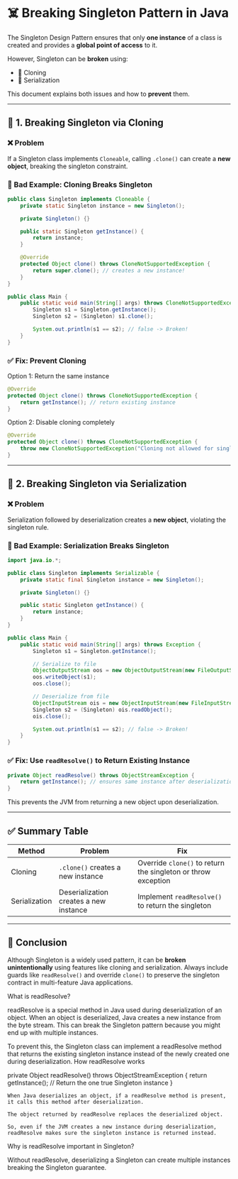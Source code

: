 # ☠️ Breaking Singleton Pattern in Java

The Singleton Design Pattern ensures that only **one instance** of a class is created and provides a **global point of access** to it.

However, Singleton can be **broken** using:

- 🔁 Cloning
- 🧾 Serialization

This document explains both issues and how to **prevent** them.

---

## 🔁 1. Breaking Singleton via Cloning

### ❌ Problem

If a Singleton class implements `Cloneable`, calling `.clone()` can create a **new object**, breaking the singleton constraint.

### 🚫 Bad Example: Cloning Breaks Singleton

```java
public class Singleton implements Cloneable {
    private static Singleton instance = new Singleton();

    private Singleton() {}

    public static Singleton getInstance() {
        return instance;
    }

    @Override
    protected Object clone() throws CloneNotSupportedException {
        return super.clone(); // creates a new instance!
    }
}

public class Main {
    public static void main(String[] args) throws CloneNotSupportedException {
        Singleton s1 = Singleton.getInstance();
        Singleton s2 = (Singleton) s1.clone();

        System.out.println(s1 == s2); // false -> Broken!
    }
}
```

### ✅ Fix: Prevent Cloning

Option 1: Return the same instance

```java
@Override
protected Object clone() throws CloneNotSupportedException {
    return getInstance(); // return existing instance
}
```

Option 2: Disable cloning completely

```java
@Override
protected Object clone() throws CloneNotSupportedException {
    throw new CloneNotSupportedException("Cloning not allowed for singleton");
}
```

---

## 🧾 2. Breaking Singleton via Serialization

### ❌ Problem

Serialization followed by deserialization creates a **new object**, violating the singleton rule.

### 🚫 Bad Example: Serialization Breaks Singleton

```java
import java.io.*;

public class Singleton implements Serializable {
    private static final Singleton instance = new Singleton();

    private Singleton() {}

    public static Singleton getInstance() {
        return instance;
    }
}

public class Main {
    public static void main(String[] args) throws Exception {
        Singleton s1 = Singleton.getInstance();

        // Serialize to file
        ObjectOutputStream oos = new ObjectOutputStream(new FileOutputStream("singleton.ser"));
        oos.writeObject(s1);
        oos.close();

        // Deserialize from file
        ObjectInputStream ois = new ObjectInputStream(new FileInputStream("singleton.ser"));
        Singleton s2 = (Singleton) ois.readObject();
        ois.close();

        System.out.println(s1 == s2); // false -> Broken!
    }
}
```

### ✅ Fix: Use `readResolve()` to Return Existing Instance

```java
private Object readResolve() throws ObjectStreamException {
    return getInstance(); // ensures same instance after deserialization
}
```

This prevents the JVM from returning a new object upon deserialization.

---

## ✅ Summary Table

| Method         | Problem                                                    | Fix                                                          |
|----------------|------------------------------------------------------------|---------------------------------------------------------------|
| Cloning        | `.clone()` creates a new instance                          | Override `clone()` to return the singleton or throw exception |
| Serialization  | Deserialization creates a new instance                     | Implement `readResolve()` to return the singleton             |

---

## 🧵 Conclusion

Although Singleton is a widely used pattern, it can be **broken unintentionally** using features like cloning and serialization. Always include guards like `readResolve()` and override `clone()` to preserve the singleton contract in multi-feature Java applications.

What is readResolve?

readResolve is a special method in Java used during deserialization of an object. When an object is deserialized, Java creates a new instance from the byte stream. This can break the Singleton pattern because you might end up with multiple instances.

To prevent this, the Singleton class can implement a readResolve method that returns the existing singleton instance instead of the newly created one during deserialization.
How readResolve works

private Object readResolve() throws ObjectStreamException {
    return getInstance(); // Return the one true Singleton instance
}

    When Java deserializes an object, if a readResolve method is present, it calls this method after deserialization.

    The object returned by readResolve replaces the deserialized object.

    So, even if the JVM creates a new instance during deserialization, readResolve makes sure the singleton instance is returned instead.

Why is readResolve important in Singleton?

Without readResolve, deserializing a Singleton can create multiple instances breaking the Singleton guarantee.